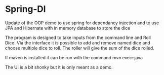 # Spring-DI
Update of the OOP demo to use spring for dependancy injection and to use JPA and Hibernate with in memory database to store the dice

The program is designed to take inputs from the command line and Roll Dice. Via the interface it is possible to add and remove named dice and choose multiple dice to roll. The roller will give the sum of the dice rolled. 

If maven is installed it can be run with the command mvn exec::java

The UI is a bit shonky but it is only meant as a demo.
